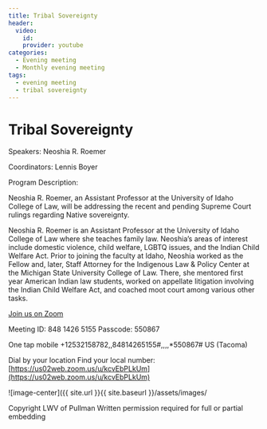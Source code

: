 ```yaml
---
title: Tribal Sovereignty 
header:
  video:
    id: 
    provider: youtube
categories:
  - Evening meeting
  - Monthly evening meeting
tags:
  - evening meeting
  - tribal sovereignty
---
```


# Tribal Sovereignty 

Speakers:  Neoshia R. Roemer

Coordinators: Lennis Boyer

Program Description: 

Neoshia R. Roemer, an Assistant Professor at the University of Idaho College of Law, will be addressing the recent and pending Supreme Court rulings regarding Native sovereignty.

Neoshia R. Roemer is an Assistant Professor at the University of Idaho College of Law where she teaches family law. Neoshia’s areas of interest include domestic violence, child welfare, LGBTQ issues, and the Indian Child Welfare Act. Prior to joining the faculty at Idaho, Neoshia worked as the Fellow and, later, Staff Attorney for the Indigenous Law & Policy Center at the Michigan State University College of Law. There, she mentored first year American Indian law students, worked on appellate litigation involving the Indian Child Welfare Act, and coached moot court among various other tasks. 

[Join us on Zoom](https://us02web.zoom.us/j/84814265155?pwd=MXZRTEVmQzZRdXQ4S055Q1NqR1lOZz09)

Meeting ID: 848 1426 5155
Passcode: 550867

One tap mobile +12532158782,,84814265155#,,,,*550867# US (Tacoma)

Dial by your location
Find your local number: [https://us02web.zoom.us/u/kcvEbPLkUm](https://us02web.zoom.us/u/kcvEbPLkUm)

![image-center]({{ site.url }}{{ site.baseurl }}/assets/images/

Copyright LWV of Pullman
Written permission required for full or partial embedding

<!---change the title to whatever you want the post to be titled
change the ID out to the end of the youtube link https://youtu.be/r61ARK4Qv9c -->

